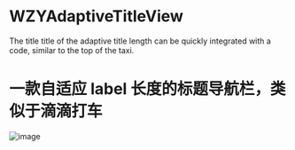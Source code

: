 # WZYAdaptiveTitleView
The title title of the adaptive title length can be quickly integrated with a code, similar to the top of the taxi.

# 一款自适应 label 长度的标题导航栏，类似于滴滴打车
![image]()
